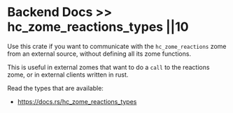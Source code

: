 # Backend Docs >> hc_zome_reactions_types ||10

Use this crate if you want to communicate with the `hc_zome_reactions` zome from an external source, without defining all its zome functions.

This is useful in external zomes that want to do a `call` to the reactions zome, or in external clients written in rust.

Read the types that are available:

- https://docs.rs/hc_zome_reactions_types